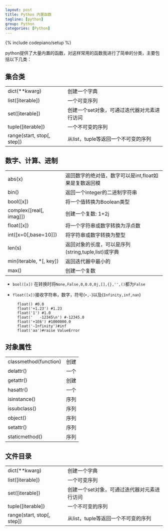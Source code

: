 ```yaml
---
layout: post
title: Python 内置函数
tagline: [python] 
group: Python
categories: [Python]
---
```

{% include codepiano/setup %}

python提供了大量内置的函数，对这样常用的函数我进行了简单的分类，主要包括以下几类：

## 集合类 ##
<table  class="table table-striped table-bordered">
<tbody>
<tr><td>dict(**kwarg)</td><td>创建一个字典</td></tr>
<tr><td>list([iterable])</td><td>一个可变序列</td></tr>
<tr><td>set([iterable])</td><td>创建一个set对象，可通过迭代器对元素进行访问</td></tr>
<tr><td>tuple([iterable])</td><td>一个不可变的序列</td></tr>
<tr><td>range(start, stop[, step])</td><td>从list，tuple等返回一个不可变的序列</td></tr>
</tbody>
</table>


## 数字、计算、进制 ##
<table  class="table table-striped table-bordered">
<tbody>
<tr><td>abs(x)</td><td>返回数字的绝对值，数字可以是int,float如果是复数返回模</td></tr>
<tr><td>bin()</td><td>返回一个integer的二进制字符串</td></tr>
<tr><td>bool([x])</td><td>将一个值转换为Boolean类型</td></tr>
<tr><td>complex([real[, imag]])</td><td>创建一个复数: 1+2j</td></tr>
<tr><td>float([x])</td><td>将一个字符串或数字转换为浮点数</td></tr>
<tr><td>int([x=0[,base=10]])</td><td>将字符串或数字转换为整型</td></tr>
<tr><td>len(s)</td><td>返回对象的长度，可以是序列(string,tuple,list)或字典</td></tr>
<tr><td>min(iterable, *[, key])</td><td>返回迭代器中最小的</td></tr>
<tr><td>max()</td><td>创建一个复数</td></tr>
</tbody>
</table>

- `bool([x])` 在转换时将`None,False,0,0.0,0j,[],{},'',()`都为`False`
- `float([x])`接收字符串，数字，符号(`+,-`)以及(`Infinity,inf,nan`)

		float() #0.0
		float('+1.23') #1.23
		float('1') #1.0
		float('   -12345\n') #-12345.0
		float('+1E6') #1000000.0
		float('-Infinity')#inf
		float('aa')#raise ValueError




## 对象属性 ##
<table  class="table table-striped table-bordered">
<tbody>
<tr><td>classmethod(function)</td><td>创建</td></tr>
<tr><td>delattr()</td><td>一个</td></tr>
<tr><td>getattr()</td><td>创建</td></tr>
<tr><td>hasattr()</td><td>一个</td></tr>
<tr><td>isinstance()</td><td>序列</td></tr>
<tr><td>issubclass()</td><td>序列</td></tr>
<tr><td>object()</td><td>序列</td></tr>
<tr><td>setattr()</td><td>序列</td></tr>
<tr><td>staticmethod()</td><td>序列</td></tr>
</tbody>
</table>


## 文件目录 ##
<table  class="table table-striped table-bordered">
<tbody>
<tr><td>dict(**kwarg)</td><td>创建一个字典</td></tr>
<tr><td>list([iterable])</td><td>一个可变序列</td></tr>
<tr><td>set([iterable])</td><td>创建一个set对象，可通过迭代器对元素进行访问</td></tr>
<tr><td>tuple([iterable])</td><td>一个不可变的序列</td></tr>
<tr><td>range(start, stop[, step])</td><td>从list，tuple等返回一个不可变的序列</td></tr>
</tbody>
</table>
